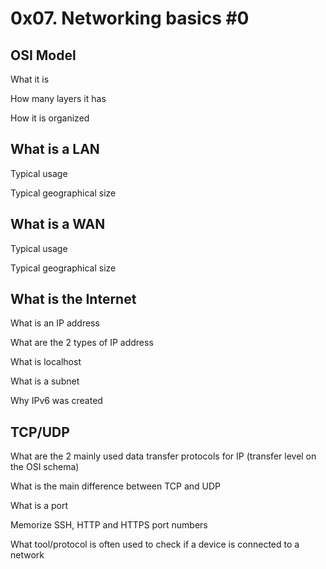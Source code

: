 # 0x07. Networking basics #0

## OSI Model

What it is

How many layers it has

How it is organized

## What is a LAN

Typical usage

Typical geographical size

## What is a WAN

Typical usage

Typical geographical size

## What is the Internet

What is an IP address

What are the 2 types of IP address

What is localhost

What is a subnet

Why IPv6 was created

## TCP/UDP

What are the 2 mainly used data transfer protocols for IP (transfer level on the OSI schema)

What is the main difference between TCP and UDP

What is a port

Memorize SSH, HTTP and HTTPS port numbers

What tool/protocol is often used to check if a device is connected to a network




